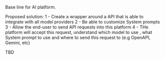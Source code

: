 Base line for AI platform. 

Proposed solution:
    1 - Create a wrapper around a API that is able to integrate with all model providers
    2 - Be able to customize System prompts 
    3 - Allow the end-user to send API requests into this platform
    4 - THe platform will accept this request, understand which model to use , what System prompt to use and where to send this request to (e.g OpenAPI, Gemini, etc)

TBD